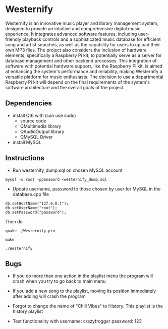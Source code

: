 
# Westernify

Westernify is an innovative music player and library management system, designed to provide an intuitive and comprehensive digital music experience. It integrates advanced software features, including user-friendly playback controls and a sophisticated music database for efficient song and artist searches, as well as the capability for users to upload their own MP3 files. The project also considers the inclusion of hardware elements, specifically a Raspberry Pi kit, to potentially serve as a server for database management and other backend processes. This integration of software with potential hardware support, like the Raspberry Pi kit, is aimed at enhancing the system's performance and reliability, making Westernify a versatile platform for music enthusiasts. The decision to use a departmental Raspberry Pi kit will depend on the final requirements of the system's software architecture and the overall goals of the project.


## Dependencies

- install Qt6 with (can use sudo)
    - source code 
    - QMultimedia library
    - QAudioOutput library
    - QMySQL Driver
- install MySQL

## Instructions
- Run westernify_dump.sql on chosen MySQL account
```
mysql -u root -ppassword <westernify_dump.sql
```
- Update username, password to those chosen by user for MySQL in the database.cpp file
```
db.setHostName("127.0.0.1");
db.setUserName("root"); 
db.setPassword("password");
```
Then do 
```
qmake ./Westernify.pro
```
```
make
```
```
./Westernify
```

## Bugs

- If you do more than one action in the playlist menu the program will crash when you try to go back to main menu

- If you add a new song to the playlist, moving its position immediately after adding will crash the program

- Forgot to change the name of "Chill Vibes" to History. This playlist is the history playlist

- Test functionality with username: crazyfrogger password: 123
